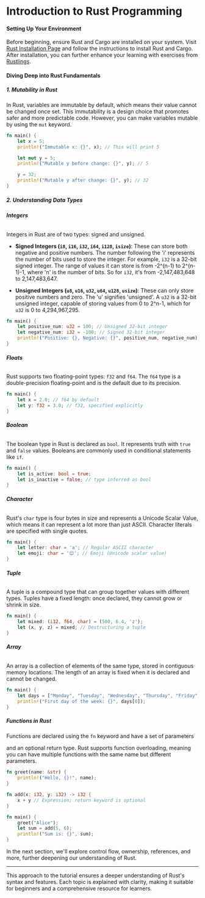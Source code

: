# **Introduction to Rust Programming**

#### **Setting Up Your Environment**

Before beginning, ensure Rust and Cargo are installed on your system. Visit [Rust Installation Page](https://www.rust-lang.org/tools/install) and follow the instructions to install Rust and Cargo. After installation, you can further enhance your learning with exercises from [Rustlings](https://github.com/rust-lang/rustlings/).

#### **Diving Deep into Rust Fundamentals**

##### **1. Mutability in Rust**

In Rust, variables are immutable by default, which means their value cannot be changed once set. This immutability is a design choice that promotes safer and more predictable code. However, you can make variables mutable by using the `mut` keyword.

```rust
fn main() {
    let x = 5;
    println!("Immutable x: {}", x); // This will print 5

    let mut y = 5;
    println!("Mutable y before change: {}", y); // 5

    y = 32;
    println!("Mutable y after change: {}", y); // 32
}
```

##### **2. Understanding Data Types**

###### **Integers**

Integers in Rust are of two types: signed and unsigned.

- **Signed Integers (`i8`, `i16`, `i32`, `i64`, `i128`, `isize`)**: These can store both negative and positive numbers. The number following the 'i' represents the number of bits used to store the integer. For example, `i32` is a 32-bit signed integer. The range of values it can store is from -2^(n-1) to 2^(n-1)-1, where 'n' is the number of bits. So for `i32`, it's from -2,147,483,648 to 2,147,483,647.

- **Unsigned Integers (`u8`, `u16`, `u32`, `u64`, `u128`, `usize`)**: These can only store positive numbers and zero. The 'u' signifies 'unsigned'. A `u32` is a 32-bit unsigned integer, capable of storing values from 0 to 2^n-1, which for `u32` is 0 to 4,294,967,295.

```rust
fn main() {
    let positive_num: u32 = 100; // Unsigned 32-bit integer
    let negative_num: i32 = -100; // Signed 32-bit integer
    println!("Positive: {}, Negative: {}", positive_num, negative_num);
}
```

###### **Floats**

Rust supports two floating-point types: `f32` and `f64`. The `f64` type is a double-precision floating-point and is the default due to its precision.

```rust
fn main() {
    let x = 2.0; // f64 by default
    let y: f32 = 3.0; // f32, specified explicitly
}
```

###### **Boolean**

The boolean type in Rust is declared as `bool`. It represents truth with `true` and `false` values. Booleans are commonly used in conditional statements like `if`.

```rust
fn main() {
    let is_active: bool = true;
    let is_inactive = false; // type inferred as bool
}
```

###### **Character**

Rust's `char` type is four bytes in size and represents a Unicode Scalar Value, which means it can represent a lot more than just ASCII. Character literals are specified with single quotes.

```rust
fn main() {
    let letter: char = 'a'; // Regular ASCII character
    let emoji: char = '😊'; // Emoji (Unicode scalar value)
}
```

###### **Tuple**

A tuple is a compound type that can group together values with different types. Tuples have a fixed length: once declared, they cannot grow or shrink in size.

```rust
fn main() {
    let mixed: (i32, f64, char) = (500, 6.4, 'z');
    let (x, y, z) = mixed; // Destructuring a tuple
}
```

###### **Array**

An array is a collection of elements of the same type, stored in contiguous memory locations. The length of an array is fixed when it is declared and cannot be changed.

```rust
fn main() {
    let days = ["Monday", "Tuesday", "Wednesday", "Thursday", "Friday", "Saturday", "Sunday"];
    println!("First day of the week: {}", days[0]);
}
```

##### **Functions in Rust**

Functions are declared using the `fn` keyword and have a set of parameters

and an optional return type. Rust supports function overloading, meaning you can have multiple functions with the same name but different parameters.

```rust
fn greet(name: &str) {
    println!("Hello, {}!", name);
}

fn add(x: i32, y: i32) -> i32 {
    x + y // Expression; return keyword is optional
}

fn main() {
    greet("Alice");
    let sum = add(5, 6);
    println!("Sum is: {}", sum);
}
```

In the next section, we'll explore control flow, ownership, references, and more, further deepening our understanding of Rust.

---

This approach to the tutorial ensures a deeper understanding of Rust's syntax and features. Each topic is explained with clarity, making it suitable for beginners and a comprehensive resource for learners.
